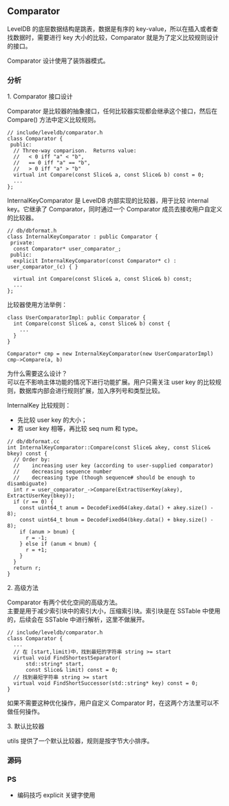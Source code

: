 ## Comparator   

LevelDB 的底层数据结构是跳表，数据是有序的 key-value，所以在插入或者查找数据时，需要进行 key 大小的比较，Comparator 就是为了定义比较规则设计的接口。   

Comparator 设计使用了装饰器模式。
### 分析
1.&nbsp;Comparator 接口设计      

Comparator 是比较器的抽象接口，任何比较器实现都会继承这个接口，然后在 Compare() 方法中定义比较规则。 
```
// include/leveldb/comparator.h
class Comparator {
 public:
  // Three-way comparison.  Returns value:
  //   < 0 iff "a" < "b",
  //   == 0 iff "a" == "b",
  //   > 0 iff "a" > "b"
  virtual int Compare(const Slice& a, const Slice& b) const = 0;
  ...
};
```
InternalKeyComparator 是 LevelDB 内部实现的比较器，用于比较 internal key。它继承了 Comparator，同时通过一个 Comparator 成员去接收用户自定义的比较器。
```
// db/dbformat.h
class InternalKeyComparator : public Comparator {
 private:
  const Comparator* user_comparator_;
 public:
  explicit InternalKeyComparator(const Comparator* c) : user_comparator_(c) { }

  virtual int Compare(const Slice& a, const Slice& b) const;
  ...
};
```
比较器使用方法举例：
```
class UserComparatorImpl: public Comparator {
  int Compare(const Slice& a, const Slice& b) const {
    ...
  }
}

Comparator* cmp = new InternalKeyComparator(new UserComparatorImpl)
cmp->Compare(a, b)
```
为什么需要这么设计？   
  可以在不影响主体功能的情况下进行功能扩展。用户只需关注 user key 的比较规则，数据库内部会进行规则扩展，加入序列号和类型比较。

InternalKey 比较规则：   
- 先比较 user key 的大小；
- 若 user key 相等，再比较 seq num 和 type。
```
// db/dbformat.cc
int InternalKeyComparator::Compare(const Slice& akey, const Slice& bkey) const {
  // Order by:
  //    increasing user key (according to user-supplied comparator)
  //    decreasing sequence number
  //    decreasing type (though sequence# should be enough to disambiguate)
  int r = user_comparator_->Compare(ExtractUserKey(akey), ExtractUserKey(bkey));
  if (r == 0) {
    const uint64_t anum = DecodeFixed64(akey.data() + akey.size() - 8);
    const uint64_t bnum = DecodeFixed64(bkey.data() + bkey.size() - 8);
    if (anum > bnum) {
      r = -1;
    } else if (anum < bnum) {
      r = +1;
    }
  }
  return r;
}
```



2.&nbsp;高级方法      

Comparator 有两个优化空间的高级方法。     
主要是用于减少索引块中的索引大小，压缩索引块。索引块是在 SSTable 中使用的，后续会在 SSTable 中进行解析，这里不做展开。

```
// include/leveldb/comparator.h
class Comparator {
  ...
  // 在 [start,limit)中，找到最短的字符串 string >= start
  virtual void FindShortestSeparator(
      std::string* start,
      const Slice& limit) const = 0;
  // 找到最短字符串 string >= start
  virtual void FindShortSuccessor(std::string* key) const = 0;
}
```
如果不需要这种优化操作，用户自定义 Comparator 时，在这两个方法里可以不做任何操作。

3.&nbsp;默认比较器   

utils 提供了一个默认比较器，规则是按字节大小排序。

### 源码

### PS
- 编码技巧
explicit 关键字使用
